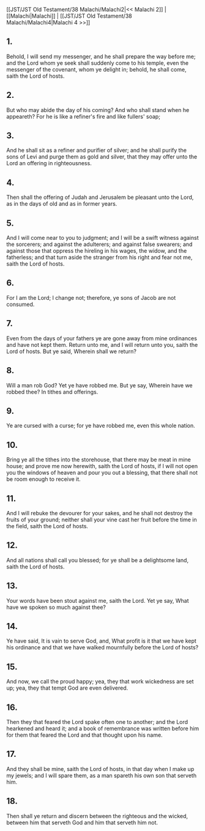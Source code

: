 [[JST/JST Old Testament/38 Malachi/Malachi2|<< Malachi 2]] | [[Malachi|Malachi]] | [[JST/JST Old Testament/38 Malachi/Malachi4|Malachi 4 >>]]
## 1.
Behold, I will send my messenger, and he shall prepare the way before me; and the Lord whom ye seek shall suddenly come to his temple, even the messenger of the covenant, whom ye delight in; behold, he shall come, saith the Lord of hosts.
## 2.
But who may abide the day of his coming? And who shall stand when he appeareth? For he is like a refiner\'s fire and like fullers\' soap;
## 3.
And he shall sit as a refiner and purifier of silver; and he shall purify the sons of Levi and purge them as gold and silver, that they may offer unto the Lord an offering in righteousness.
## 4.
Then shall the offering of Judah and Jerusalem be pleasant unto the Lord, as in the days of old and as in former years.
## 5.
And I will come near to you to judgment; and I will be a swift witness against the sorcerers; and against the adulterers; and against false swearers; and against those that oppress the hireling in his wages, the widow, and the fatherless; and that turn aside the stranger from his right and fear not me, saith the Lord of hosts.
## 6.
For I am the Lord; I change not; therefore, ye sons of Jacob are not consumed.
## 7.
Even from the days of your fathers ye are gone away from mine ordinances and have not kept them. Return unto me, and I will return unto you, saith the Lord of hosts. But ye said, Wherein shall we return?
## 8.
Will a man rob God? Yet ye have robbed me. But ye say, Wherein have we robbed thee? In tithes and offerings.
## 9.
Ye are cursed with a curse; for ye have robbed me, even this whole nation.
## 10.
Bring ye all the tithes into the storehouse, that there may be meat in mine house; and prove me now herewith, saith the Lord of hosts, if I will not open you the windows of heaven and pour you out a blessing, that there shall not be room enough to receive it.
## 11.
And I will rebuke the devourer for your sakes, and he shall not destroy the fruits of your ground; neither shall your vine cast her fruit before the time in the field, saith the Lord of hosts.
## 12.
And all nations shall call you blessed; for ye shall be a delightsome land, saith the Lord of hosts.
## 13.
Your words have been stout against me, saith the Lord. Yet ye say, What have we spoken so much against thee?
## 14.
Ye have said, It is vain to serve God, and, What profit is it that we have kept his ordinance and that we have walked mournfully before the Lord of hosts?
## 15.
And now, we call the proud happy; yea, they that work wickedness are set up; yea, they that tempt God are even delivered.
## 16.
Then they that feared the Lord spake often one to another; and the Lord hearkened and heard it; and a book of remembrance was written before him for them that feared the Lord and that thought upon his name.
## 17.
And they shall be mine, saith the Lord of hosts, in that day when I make up my jewels; and I will spare them, as a man spareth his own son that serveth him.
## 18.
Then shall ye return and discern between the righteous and the wicked, between him that serveth God and him that serveth him not.

